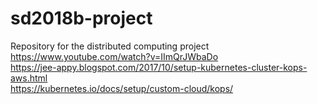 # sd2018b-project
Repository for the distributed computing project  
https://www.youtube.com/watch?v=IImQrJWbaDo  
https://jee-appy.blogspot.com/2017/10/setup-kubernetes-cluster-kops-aws.html  
https://kubernetes.io/docs/setup/custom-cloud/kops/  
